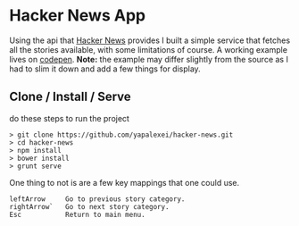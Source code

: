 # Hacker News App

Using the api that [Hacker News](https://hacker-news.firebaseio.com/v0/) provides I built a simple service that fetches all the stories available, with some limitations of course. A working example lives on [codepen](https://codepen.io/yapalexei/full/WxOdwy/). **Note:** the example may differ slightly from the source as I had to slim it down and add a few things for display.

## Clone / Install / Serve

do these steps to run the project
```
> git clone https://github.com/yapalexei/hacker-news.git
> cd hacker-news
> npm install
> bower install
> grunt serve
```

One thing to not is are a few key mappings that one could use.
```
leftArrow     Go to previous story category.
rightArrow`   Go to next story category.
Esc           Return to main menu.
```
